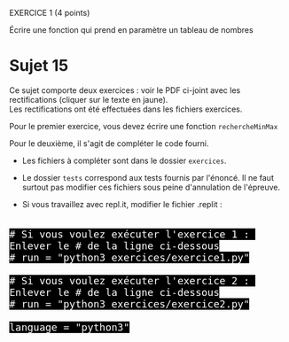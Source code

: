 EXERCICE 1 (4 points) 

 
Écrire une fonction  qui prend en paramètre un tableau de nombres 
# Sujet 15

Ce sujet comporte deux exercices : voir le PDF ci-joint avec les rectifications (cliquer sur le texte en jaune).  
Les rectifications ont été effectuées dans les fichiers exercices.

Pour le premier exercice, vous devez écrire une fonction `rechercheMinMax` 


Pour le deuxième, il s'agit de compléter le code fourni.

- Les fichiers à compléter sont dans le dossier `exercices`.

- Le dossier `tests` correspond aux tests fournis par l'énoncé.
Il ne faut surtout pas modifier ces fichiers sous peine d'annulation de l'épreuve.

- Si vous travaillez avec repl.it, modifier le fichier .replit :  
<pre><code style="background-color:black;color:white;width:100%;font-size: large;">
# Si vous voulez exécuter l'exercice 1 : Enlever le # de la ligne ci-dessous
# run = "python3 exercices/exercice1.py"

# Si vous voulez exécuter l'exercice 2 : Enlever le # de la ligne ci-dessous
# run = "python3 exercices/exercice2.py"

language = "python3"
</code></pre>

